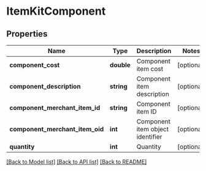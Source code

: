 # ItemKitComponent

## Properties
Name | Type | Description | Notes
------------ | ------------- | ------------- | -------------
**component_cost** | **double** | Component item cost | [optional] 
**component_description** | **string** | Component item description | [optional] 
**component_merchant_item_id** | **string** | Component item ID | [optional] 
**component_merchant_item_oid** | **int** | Component item object identifier | [optional] 
**quantity** | **int** | Quantity | [optional] 

[[Back to Model list]](../README.md#documentation-for-models) [[Back to API list]](../README.md#documentation-for-api-endpoints) [[Back to README]](../README.md)


